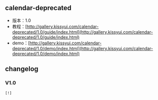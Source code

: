 ## calendar-deprecated

* 版本：1.0
* 教程：[http://gallery.kissyui.com/calendar-deprecated/1.0/guide/index.html](http://gallery.kissyui.com/calendar-deprecated/1.0/guide/index.html)
* demo：[http://gallery.kissyui.com/calendar-deprecated/1.0/demo/index.html](http://gallery.kissyui.com/calendar-deprecated/1.0/demo/index.html)

## changelog

### V1.0

    [!]


